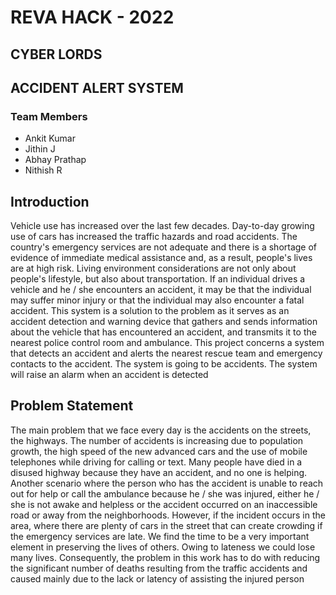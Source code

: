 # REVA HACK - 2022

## CYBER LORDS 

## ACCIDENT ALERT SYSTEM

### Team Members
* Ankit Kumar
* Jithin J
* Abhay Prathap 
* Nithish R

## Introduction
Vehicle use has increased over the last few decades. Day-to-day growing use of cars has increased the traffic hazards and road accidents. The country's emergency services are not adequate and there is a shortage of evidence of immediate medical assistance and, as a result, people's lives are at high risk. Living environment considerations are not only about people's lifestyle, but also about transportation. If an individual drives a vehicle and he / she encounters an accident, it may be that the individual may suffer minor injury or that the individual may also encounter a fatal accident. This system is a solution to the problem as it serves as an accident detection and warning device that gathers and sends information about the vehicle that has encountered an accident, and transmits it to the nearest police control room and ambulance. This project concerns a system that detects an accident and alerts the nearest rescue team and emergency contacts to the accident. The system is going to be accidents. The system will raise an alarm when an accident is detected

## Problem Statement
The main problem that we face every day is the accidents on the streets, the highways. The number of accidents is increasing due to population growth, the high speed of the new advanced cars and the use of mobile telephones while driving for calling or text. Many people have died in a disused highway because they have an accident, and no one is helping. Another scenario where the person who has the accident is unable to reach out for help or call the ambulance because he / she was injured, either he / she is not awake and helpless or the accident occurred on an inaccessible road or away from the neighborhoods. However, if the incident occurs in the area, where there are plenty of cars in the street that can create crowding if the emergency services are late. We find the time to be a very important element in preserving the lives of others. Owing to lateness we could lose many lives. Consequently, the problem in this work has to do with reducing the significant number of deaths resulting from the traffic accidents and caused mainly due to the lack or latency of assisting the injured person
